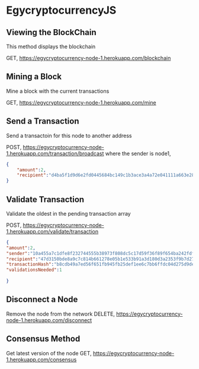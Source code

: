 # EgycryptocurrencyJS

Viewing the BlockChain
---------------------
This method displays the blockchain

GET, https://egycryptocurrency-node-1.herokuapp.com/blockchain


Mining a Block
---------------------
Mine a block with the current transactions

GET, https://egycryptocurrency-node-1.herokuapp.com/mine


Send a Transaction
---------------------
Send a transactoin for this node to another address

POST, https://egycryptocurrency-node-1.herokuapp.com/transaction/broadcast
where the sender is node1,

```json
{
	"amount":2,
	"recipient":"d4ba5f1d9d6e2fd0445684bc149c1b3ace3a4a72e041111a663e2819b69a329c"
}
```

Validate Transaction 
---------------------
Validate the oldest in the pending transaction array

POST, https://egycryptocurrency-node-1.herokuapp.com/validate/transaction

```json
{
"amount":2,
"sender":"10a455a7c1dfe8f232744555b38973f808dc5c17d59f36f89f654ba242fdf32f",
"recipient":"47d3150bde8a9c7c814b661278e05b1e533b91a3d180d3a2353f9b7d275d5d36",
"transactionHash":"b8cdb49a7ed56f651fb945fb25def1ee6c7bb6ffdc04d275d9debf9819a05493",
"validationsNeeded":1
	
}
```

Disconnect a Node
---------------------
Remove the node from the network
DELETE, https://egycryptocurrency-node-1.herokuapp.com/disconnect

Consensus Method
---------------------
Get latest version of the node
GET, https://egycryptocurrency-node-1.herokuapp.com/consensus
